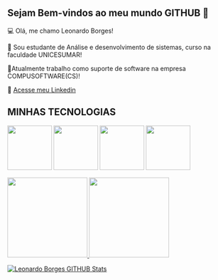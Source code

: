 ## Sejam Bem-vindos ao meu mundo GITHUB 👋

💻 Olá, me chamo Leonardo Borges!

📗 Sou estudante de Análise e desenvolvimento de sistemas, curso na faculdade UNICESUMAR!

💸Atualmente trabalho como suporte de software na empresa COMPUSOFTWARE(CS)!

💬 [Acesse meu Linkedin](https://www.linkedin.com/in/leonardo-borges-b7b5442b3?utm_source=share&utm_campaign=share_via&utm_content=profile&utm_medium=android_app)


## MINHAS TECNOLOGIAS 

<img src = "https://cdn.jsdelivr.net/gh/devicons/devicon@latest/icons/oracle/oracle-original.svg"
width ="100px">
<img src = "https://cdn.jsdelivr.net/gh/devicons/devicon@latest/icons/azuresqldatabase/azuresqldatabase-original.svg"
width ="100px">
<img src = "https://cdn.jsdelivr.net/gh/devicons/devicon@latest/icons/javascript/javascript-original.svg"
width ="100px">
<img src = "https://cdn.jsdelivr.net/gh/devicons/devicon@latest/icons/git/git-original-wordmark.svg"
width ="100px">


<div>

<a href="https://github.com/Leoborges98">

<img loading="lazy" height="180cm" src="https://github-readme-stats.vercel.app/api?username=leoborges98&show_icons=true&theme=dark">
<img loading="lazy" height="180cm" src="https://github-readme-stats.vercel.app/api/top-langs/?username=leoborges98&layout=compact&theme=dark">



![Leonardo Borges GITHUB Stats](https://github-readme-stats.vercel.app/api/top-langs/?username=leoborges98&layout=compact&theme=dark)
<!--
**Leoborges98/leoborges98** is a ✨ _special_ ✨ repository because its `README.md` (this file) appears on your GitHub profile.

Here are some ideas to get you started:

- 🔭 I’m currently working on ...
- 🌱 I’m currently learning ...
- 👯 I’m looking to collaborate on ...
- 🤔 I’m looking for help with ...
- 💬 Ask me about ...
- 📫 How to reach me: ...
- 😄 Pronouns: ...
- ⚡ Fun fact: ...
-->
